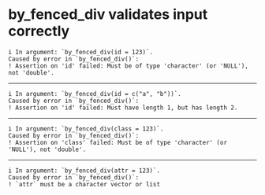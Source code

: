 # by_fenced_div validates input correctly

    i In argument: `by_fenced_div(id = 123)`.
    Caused by error in `by_fenced_div()`:
    ! Assertion on 'id' failed: Must be of type 'character' (or 'NULL'), not 'double'.

---

    i In argument: `by_fenced_div(id = c("a", "b"))`.
    Caused by error in `by_fenced_div()`:
    ! Assertion on 'id' failed: Must have length 1, but has length 2.

---

    i In argument: `by_fenced_div(class = 123)`.
    Caused by error in `by_fenced_div()`:
    ! Assertion on 'class' failed: Must be of type 'character' (or 'NULL'), not 'double'.

---

    i In argument: `by_fenced_div(attr = 123)`.
    Caused by error in `by_fenced_div()`:
    ! `attr` must be a character vector or list

